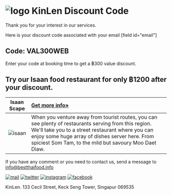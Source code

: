 ![logo]
KinLen Discount Code
====================

Thank you for your interest in our services.

Here is your discount code associated with your email [field id="email"]

Code: VAL300WEB
---------------

Enter your code at booking time to get a ฿300 value discount.

Try our Isaan food restaurant for only ฿1200 after your discount.
--------------------------------------

| Isaan Scape | [Get more info»] |
|:-----------:|:-----------------|
| ![isaan] | When you venture away from tourist routes, you can see plenty of restaurants serving from this region. We'll take you to a street restaurant where you can enjoy some huge array of dishes server here. From spiciest Som Tam, to the mild but savoury Moo Daet Diaw.|

If you have any comment or you need to contact us, send a message to info@bestthaifood.info

[![mail]](mailto:info@bestthaifood.info) [![twitter]](https://twitter.com/kinlen_bkk) [![instagram]](https://instagram.com/kinlen.bkk) [![facebook]](https://facebook.com/kinlen.bkk)

KinLen. 133 Cecil Street, Keck Seng Tower, Singapur 069535  


[KinLen Krung Thon Buri]: https://www.google.com/maps/place/Kinlen+Krung+Thon+Buri/@13.7212809,100.5021175,19z/data=!4m5!3m4!1s0x30e2994ee0bd4351:0x8834c07c1d9f9cd7!8m2!3d13.7212809!4d100.5026647
[KinLen Krung Thon Buri Map]: https://bestthaifood.info/images/pickup-point-krung-thon-buri.png
[logo]: https://bestthaifood.info/images/newLogo-h100px.png
[isaan]: https://bestthaifood.info/edf-3/
[Get more info»]: https://bestthaifood.info/restaurants-in-bangkok/isaan-escape/
[mail]: https://bestthaifood.info/images/mail@2x.png
[twitter]: https://bestthaifood.info/images/twitter@2x.png
[instagram]: https://bestthaifood.info/images/instagram@2x.png
[facebook]: https://bestthaifood.info/images/facebook@2x.png
